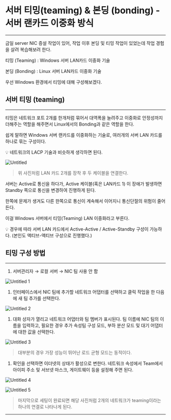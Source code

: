 # 서버 티밍(teaming) & 본딩 (bonding) - 서버 랜카드 이중화 방식

---

금일 server NIC 증설 작업이 있어, 작업 이후 본딩 및 티밍 작업이 있었는데 작업 경험을 살려 복습해보려 한다.

티밍 (Teaming) : Windows 서버 LAN카드 이중화 기술

본딩 (Bonding) : Linux 서버 LAN카드 이중화 기술

우선 Windows 환경에서 티밍에 대해 구성해보겠다.

## 서버 티밍 (teaming)

---

티밍은 네트워크 포트 2개를 한개처럼 묶어서 대역폭을 늘려주고 이중화로 안정성까지 더해주는 역할을 해주면서 Linux에서의 Bonding과 같은 역할을 한다.

쉽게 말하면 Windows 서버 랜카드를 이중화하는 기술로, 여러개의 서버 LAN 카드를 하나로 묶는 구성이다.

<aside>
💡 네트워크의 LACP 기술과 비슷하게 생각하면 된다.

</aside>

![Untitled](https://user-images.githubusercontent.com/84123877/177929514-45243234-e8c0-47d0-a126-95a396dd7484.png)

> 위 사진처럼 LAN 카드 2개를 장착 후 두 케이블을 연결한다.
> 

서버는 Active로 통신을 하다가, Active 케이블(혹은 LAN카드 1) 이 장애가 발생하면 Standby 쪽으로 통신을 변경하여 진행하게 된다.

한쪽에 문제가 생겨도 다른 한쪽으로 통신이 계속해서 이어지니 통신단절의 위험이 줄어든다.

이걸 Windows 서버에서 티밍(Teaming) LAN 이중화라고 부른다.

<aside>
💡 경우에 따라 서버 LAN 카드에서 Active-Active / Active-Standby 구성이 가능하다.
(본인도 액티브-액티브 구성으로 진행했다.)

</aside>

## 티밍 구성 방법

---

1. 서버관리자 → 로컬 서버 → NIC 팀 사용 안 함

![Untitled 1](https://user-images.githubusercontent.com/84123877/177929501-4eccdcd4-ff33-49d1-ba43-d200b578e2be.png)

1. 인터페이스에서 NIC 팀에 추가할 네트워크 어댑터를 선택하고 클릭 작업을 한 다음에 새 팀 추가를 선택한다.

![Untitled 2](https://user-images.githubusercontent.com/84123877/177929507-fb6b3941-d6bc-4a2c-997b-e9cd47542d78.png)

1. 대화 상자가 열리고 네트워크 어댑터와 팀 멤버가 표시된다. 팀 이름에 NIC 팀의 이름을 입력하고, 필요한 경우 추가 속성팀 구성 모드, 부하 분산 모드 및 대기 어댑터에 대한 값을 선택한다.

![Untitled 3](https://user-images.githubusercontent.com/84123877/177929509-01946c94-3675-4b90-986b-54bf7c79a529.png)

> 대부분의 경우 가장 성능이 뛰어난 로드 균형 모드는 동적이다.
> 

1. 확인을 선택하면 이더넷의 상태가 활성으로 변한다. 네트워크 속성에서 Team에서 아이피 주소 및 서브넷 마스크, 게이트웨이 등을 설정해 주면 된다.

![Untitled 4](https://user-images.githubusercontent.com/84123877/177929510-34c5a316-8189-4d93-8170-9d82ef32999d.png)

![Untitled 5](https://user-images.githubusercontent.com/84123877/177929513-1476dcd2-89d0-4568-9c35-1e5d75918964.png)

> 마지막으로 세팅이 완료되면 해당 사진처럼 2개의 네트워크가 teaming이라는 하나의 연결로 나타나게 된다.
> 

---
